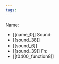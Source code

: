 ```yaml
---
tags:
---
```

Name:
- [[name_0]]
Sound:
- [[sound_38]]
- [[sound_6]]
- [[sound_39]]
Fn:
- [[t0400_function8]]
